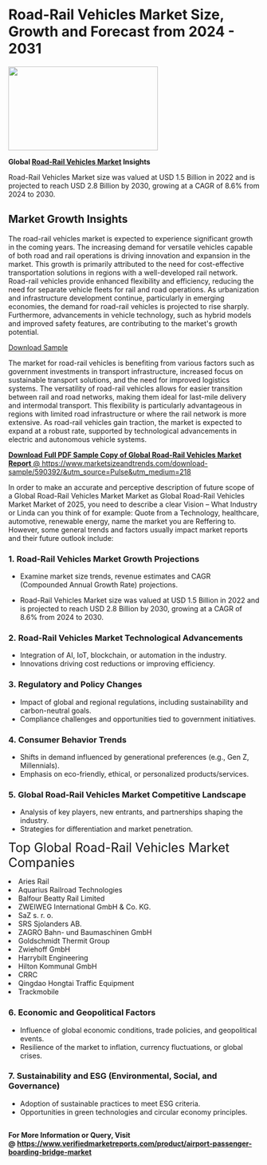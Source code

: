 <H1>Road-Rail Vehicles Market Size, Growth and Forecast from 2024 - 2031</H1><img class="aligncenter size-medium wp-image-584254" src="https://thirdeyenews.in/wp-content/uploads/2024/09/Global-Market-Research-300x168.jpeg" alt="" width="300" height="168" /><p><strong>Global&nbsp;<a href="https://www.marketsizeandtrends.com/download-sample/590392/&amp;utm_source=Pulse&amp;utm_medium=218">Road-Rail Vehicles Market</a> Insights</strong></p><p>Road-Rail Vehicles Market size was valued at USD 1.5 Billion in 2022 and is projected to reach USD 2.8 Billion by 2030, growing at a CAGR of 8.6% from 2024 to 2030.</p><p><h2>Market Growth Insights</h2> <p>The road-rail vehicles market is expected to experience significant growth in the coming years. The increasing demand for versatile vehicles capable of both road and rail operations is driving innovation and expansion in the market. This growth is primarily attributed to the need for cost-effective transportation solutions in regions with a well-developed rail network. Road-rail vehicles provide enhanced flexibility and efficiency, reducing the need for separate vehicle fleets for rail and road operations. As urbanization and infrastructure development continue, particularly in emerging economies, the demand for road-rail vehicles is projected to rise sharply. Furthermore, advancements in vehicle technology, such as hybrid models and improved safety features, are contributing to the market's growth potential.</p> <p><a href="#">Download Sample</a></p> <p>The market for road-rail vehicles is benefiting from various factors such as government investments in transport infrastructure, increased focus on sustainable transport solutions, and the need for improved logistics systems. The versatility of road-rail vehicles allows for easier transition between rail and road networks, making them ideal for last-mile delivery and intermodal transport. This flexibility is particularly advantageous in regions with limited road infrastructure or where the rail network is more extensive. As road-rail vehicles gain traction, the market is expected to expand at a robust rate, supported by technological advancements in electric and autonomous vehicle systems.</p> <p><a href="#"></p><p><span class=""><strong>Download Full PDF Sample Copy of Global Road-Rail Vehicles Market Report</strong> @ <a href="https://www.marketsizeandtrends.com/download-sample/590392/&amp;utm_source=Pulse&amp;utm_medium=218" target="_blank">https://www.marketsizeandtrends.com/download-sample/590392/&amp;utm_source=Pulse&amp;utm_medium=218</a></span></p><p>In order to make an accurate and perceptive description of future scope of a Global&nbsp;Road-Rail Vehicles Market Market as Global&nbsp;Road-Rail Vehicles Market Market of 2025, you need to describe a clear Vision &ndash; What Industry or Linda can you think of for example: Quote from a Technology, healthcare, automotive, renewable energy, name the market you are Reffering to. However, some general trends and factors usually impact market reports and their future outlook include:</p><h3>1.&nbsp;<strong>Road-Rail Vehicles Market Growth Projections</strong></h3><ul><li>Examine market size trends, revenue estimates and CAGR (Compounded Annual Growth Rate) projections.</li><li><p>Road-Rail Vehicles Market size was valued at USD 1.5 Billion in 2022 and is projected to reach USD 2.8 Billion by 2030, growing at a CAGR of 8.6% from 2024 to 2030.</p></li></ul><h3>2.&nbsp;<strong>Road-Rail Vehicles Market Technological Advancements</strong></h3><ul><li>Integration of AI, IoT, blockchain, or automation in the industry.</li><li>Innovations driving cost reductions or improving efficiency.</li></ul><h3>3.&nbsp;<strong>Regulatory and Policy Changes</strong></h3><ul><li>Impact of global and regional regulations, including sustainability and carbon-neutral goals.</li><li>Compliance challenges and opportunities tied to government initiatives.</li></ul><h3>4.&nbsp;<strong>Consumer Behavior Trends</strong></h3><ul><li>Shifts in demand influenced by generational preferences (e.g., Gen Z, Millennials).</li><li>Emphasis on eco-friendly, ethical, or personalized products/services.</li></ul><h3>5.&nbsp;<strong>Global Road-Rail Vehicles Market Competitive Landscape</strong></h3><ul><li>Analysis of key players, new entrants, and partnerships shaping the industry.</li><li>Strategies for differentiation and market penetration.</li></ul><p data-pm-slice="1 1 []"><span style="color: inherit; font-family: inherit; font-size: 25px;">Top Global Road-Rail Vehicles Market Companies</span></p><div class="" data-test-id=""><p><li>Aries Rail</li><li> Aquarius Railroad Technologies</li><li> Balfour Beatty Rail Limited</li><li> ZWEIWEG International GmbH & Co. KG.</li><li> SaZ s. r. o.</li><li> SRS Sjolanders AB.</li><li> ZAGRO Bahn- und Baumaschinen GmbH</li><li> Goldschmidt Thermit Group</li><li> Zwiehoff GmbH</li><li> Harrybilt Engineering</li><li> Hilton Kommunal GmbH</li><li> CRRC</li><li> Qingdao Hongtai Traffic Equipment</li><li> Trackmobile</li></p></div><h3>6.&nbsp;<strong>Economic and Geopolitical Factors</strong></h3><ul><li>Influence of global economic conditions, trade policies, and geopolitical events.</li><li>Resilience of the market to inflation, currency fluctuations, or global crises.</li></ul><h3>7.&nbsp;<strong>Sustainability and ESG (Environmental, Social, and Governance)</strong></h3><ul><li>Adoption of sustainable practices to meet ESG criteria.</li><li>Opportunities in green technologies and circular economy principles.</li></ul><h2><strong style="font-size: 14px;">For More Information or Query, Visit @&nbsp;</strong><a style="background-color: #ffffff; font-size: 14px;" href="https://www.marketsizeandtrends.com/report/road-rail-vehicles-market/" target="_blank">https://www.verifiedmarketreports.com/product/airport-passenger-boarding-bridge-market</a></h2>
